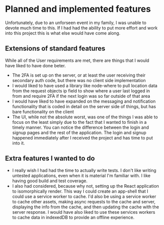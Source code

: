 # Planned and implemented features

Unfortunately, due to an unforseen event in my family, I was unable to devote much time to this. If I had had the ability to put more effort and work into this project this is what else would have come along.

## Extensions of standard features

While all of the User requirements are met, there are things that I would have liked to have done beter.

- The 2FA is set up on the server, or at least the user receiving their secondary auth code, but there was no client side implementation
- I would liked to have used a library like node-where to pull location data from the request objects ip field to show where a user last logged in from and require 2FA if the next login was so far outside of that area
- I would have liked to have expanded on the messaging and notification functionality that is coded in detail on the server side of things, but has bare functionality on the client
- The UI, while not the absolute worst, was one of the things I was able to focus on the least simply due to the fact that I wanted to finish in a timely manner. You can notice the difference between the login and signup pages and the rest of the application. The login and signup happened immediately after I received the project and has time to put into it.

## Extra features I wanted to do

- I really wish I had had the time to actually write tests. I don't like writing untested applications, even when it is material I'm familiar with. I like having good build and test coverage.
- I also had considered, because why not, setting up the React application to isomorphically render. This way I could create an app-shell that I could use a service worker to cache. I'd also be using a service worker to cache other assets, making async requests to the cache and server, displaying the info from the cache, and then updating the cache with the server response. I would have also liked to use these services workers to cache data in indexedDB to provide an offline experience. 